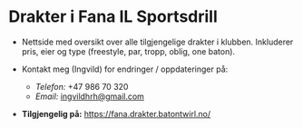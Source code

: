 # Drakter i Fana IL Sportsdrill
* Nettside med oversikt over alle tilgjengelige drakter i klubben. Inkluderer pris, eier og type (freestyle, par, tropp, oblig, one baton).
* Kontakt meg (Ingvild) for endringer / oppdateringer på:
    * *Telefon:* +47 986 70 320
    * *Email:* ingvildhrh@gmail.com

* **Tilgjengelig på:**
https://fana.drakter.batontwirl.no/